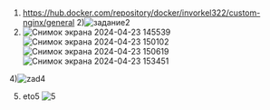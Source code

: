 # 
1) https://hub.docker.com/repository/docker/invorkel322/custom-nginx/general
2)![задание2](https://github.com/invorkel322/markdown-/assets/135625414/299d3784-a751-4a50-8cb1-43e6932371d9)
3) ![Снимок экрана 2024-04-23 145539](https://github.com/invorkel322/markdown-/assets/135625414/2b8402c8-8f56-4424-a6f9-cba74237edec)
![Снимок экрана 2024-04-23 150102](https://github.com/invorkel322/markdown-/assets/135625414/f008b6b2-49fa-4c56-8438-1fc2687a98c4)
![Снимок экрана 2024-04-23 150619](https://github.com/invorkel322/markdown-/assets/135625414/541c64fd-a292-4505-a00a-e825c35c5ee8)
![Снимок экрана 2024-04-23 153451](https://github.com/invorkel322/markdown-/assets/135625414/11c27f72-ee22-4a2d-a59c-574bae01b15a)

4)![zad4](https://github.com/invorkel322/markdown-/assets/135625414/9de0b599-c834-481c-b126-21de0d9f98c9)

5) eto5 ![5](https://github.com/invorkel322/markdown-/assets/135625414/2fa7cb3f-8c82-4425-bfa4-60858d5a1f45)

